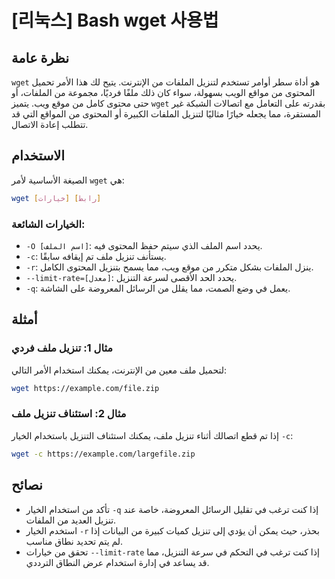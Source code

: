 # [리눅스] Bash wget 사용법

## نظرة عامة
`wget` هو أداة سطر أوامر تستخدم لتنزيل الملفات من الإنترنت. يتيح لك هذا الأمر تحميل المحتوى من مواقع الويب بسهولة، سواء كان ذلك ملفًا فرديًا، مجموعة من الملفات، أو حتى محتوى كامل من موقع ويب. يتميز `wget` بقدرته على التعامل مع اتصالات الشبكة غير المستقرة، مما يجعله خيارًا مثاليًا لتنزيل الملفات الكبيرة أو المحتوى من المواقع التي قد تتطلب إعادة الاتصال.

## الاستخدام
الصيغة الأساسية لأمر `wget` هي:

```bash
wget [خيارات] [رابط]
```

### الخيارات الشائعة:
- `-O [اسم الملف]`: يحدد اسم الملف الذي سيتم حفظ المحتوى فيه.
- `-c`: يستأنف تنزيل ملف تم إيقافه سابقًا.
- `-r`: ينزل الملفات بشكل متكرر من موقع ويب، مما يسمح بتنزيل المحتوى الكامل.
- `--limit-rate=[معدل]`: يحدد الحد الأقصى لسرعة التنزيل.
- `-q`: يعمل في وضع الصمت، مما يقلل من الرسائل المعروضة على الشاشة.

## أمثلة
### مثال 1: تنزيل ملف فردي
لتحميل ملف معين من الإنترنت، يمكنك استخدام الأمر التالي:

```bash
wget https://example.com/file.zip
```

### مثال 2: استئناف تنزيل ملف
إذا تم قطع اتصالك أثناء تنزيل ملف، يمكنك استئناف التنزيل باستخدام الخيار `-c`:

```bash
wget -c https://example.com/largefile.zip
```

## نصائح
- تأكد من استخدام الخيار `-q` إذا كنت ترغب في تقليل الرسائل المعروضة، خاصة عند تنزيل العديد من الملفات.
- استخدم الخيار `-r` بحذر، حيث يمكن أن يؤدي إلى تنزيل كميات كبيرة من البيانات إذا لم يتم تحديد نطاق مناسب.
- تحقق من خيارات `--limit-rate` إذا كنت ترغب في التحكم في سرعة التنزيل، مما قد يساعد في إدارة استخدام عرض النطاق الترددي.
